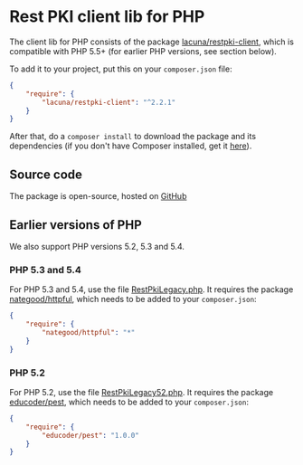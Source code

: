 ﻿# Rest PKI client lib for PHP

The client lib for PHP consists of the package [lacuna/restpki-client](https://packagist.org/packages/lacuna/restpki-client), which is compatible with PHP 5.5+
(for earlier PHP versions, see section below).

To add it to your project, put this on your `composer.json` file:

```json
{
	"require": {
		"lacuna/restpki-client": "^2.2.1"
	}
}
```

After that, do a `composer install` to download the package and its dependencies (if you don't have Composer installed, get it [here](https://getcomposer.org/)).

## Source code

The package is open-source, hosted on [GitHub](https://github.com/LacunaSoftware/RestPkiPhpClient)

## Earlier versions of PHP

We also support PHP versions 5.2, 5.3 and 5.4.

### PHP 5.3 and 5.4

For PHP 5.3 and 5.4, use the file [RestPkiLegacy.php](https://github.com/LacunaSoftware/RestPkiSamples/blob/master/PHP/legacy/RestPkiLegacy.php). It requires the
package [nategood/httpful](https://packagist.org/packages/nategood/httpful), which needs to be added to your `composer.json`:

```json
{
    "require": {
        "nategood/httpful": "*"
    }
}
```

### PHP 5.2

For PHP 5.2, use the file [RestPkiLegacy52.php](https://github.com/LacunaSoftware/RestPkiSamples/blob/master/PHP/legacy52/RestPkiLegacy52.php). It requires the
package [educoder/pest](https://packagist.org/packages/educoder/pest), which needs to be added to your `composer.json`:

```json
{
    "require": {
        "educoder/pest": "1.0.0"
    }
}
```
